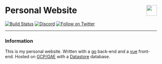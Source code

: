 # Personal Website [<img align="right" src="https://cdn.tcole.me/logo.png" height="35">](https://github.com/TimothyCole/timcole.me)

[![Build Status](https://travis-ci.com/TimothyCole/timcole.me.svg?branch=master)](https://travis-ci.com/TimothyCole/timcole.me)
[![Discord](https://img.shields.io/discord/313591755180081153.svg?label=Personal%20Discord&colorB=308bcd&maxAge=3600)](https://discordapp.com/invite/YFtfGwq)
[![Follow on Twitter](https://img.shields.io/twitter/follow/modesttim.svg?style=popout&label=Follow%20on%20Twitter)](https://twitter.com/intent/follow?screen_name=modesttim)

---

### Information
This is my personal website.  Written with a [go](https://golang.org/) back-end and a [vue](https://vuejs.org/) front-end.  Hosted on [GCP/GAE](https://cloud.google.com/appengine/) with a [Datastore](https://cloud.google.com/datastore/) database.